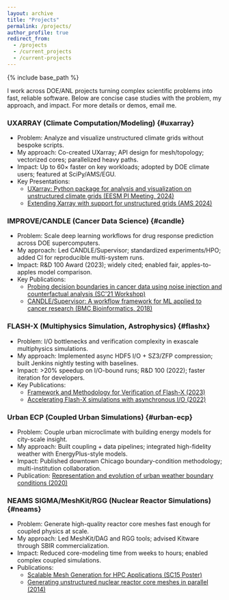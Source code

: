 ```yaml
---
layout: archive
title: "Projects"
permalink: /projects/
author_profile: true
redirect_from:
  - /projects
  - /current_projects
  - /current-projects
---
```


{% include base_path %}

I work across DOE/ANL projects turning complex scientific problems into fast, reliable software. Below are concise case studies with the problem, my approach, and impact. For more details or demos, email me.

### UXARRAY (Climate Computation/Modeling) {#uxarray}
- Problem: Analyze and visualize unstructured climate grids without bespoke scripts.
- My approach: Co-created UXarray; API design for mesh/topology; vectorized cores; parallelized heavy paths.
- Impact: Up to 60× faster on key workloads; adopted by DOE climate users; featured at SciPy/AMS/EGU.
- Key Presentations:
  - [UXarray: Python package for analysis and visualization on unstructured climate grids (EESM PI Meeting, 2024)](https://climatemodeling.science.energy.gov/presentations/uxarray-python-package-analysis-and-visualization-model-output-unstructured-climate)
  - [Extending Xarray with support for unstructured grids (AMS 2024)](https://ams.confex.com/ams/104ANNUAL/meetingapp.cgi/Paper/434638)

### IMPROVE/CANDLE (Cancer Data Science) {#candle}
- Problem: Scale deep learning workflows for drug response prediction across DOE supercomputers.
- My approach: Led CANDLE/Supervisor; standardized experiments/HPO; added CI for reproducible multi-system runs.
- Impact: R&D 100 Award (2023); widely cited; enabled fair, apples-to-apples model comparison.
- Key Publications:
  - [Probing decision boundaries in cancer data using noise injection and counterfactual analysis (SC'21 Workshop)](https://web.cels.anl.gov/~woz/papers/Counterfactuals_2021.pdf)
  - [CANDLE/Supervisor: A workflow framework for ML applied to cancer research (BMC Bioinformatics, 2018)](https://link.springer.com/article/10.1186/s12859-018-2508-4)

### FLASH-X (Multiphysics Simulation, Astrophysics) {#flashx}
- Problem: I/O bottlenecks and verification complexity in exascale multiphysics simulations.
- My approach: Implemented async HDF5 I/O + SZ3/ZFP compression; built Jenkins nightly testing with baselines.
- Impact: >20% speedup on I/O-bound runs; R&D 100 (2022); faster iteration for developers.
- Key Publications:
  - [Framework and Methodology for Verification of Flash-X (2023)](https://ieeexplore.ieee.org/abstract/document/10487352)
  - [Accelerating Flash-X simulations with asynchronous I/O (2022)](https://ieeexplore.ieee.org/abstract/document/10026923)

### Urban ECP (Coupled Urban Simulations) {#urban-ecp}
- Problem: Couple urban microclimate with building energy models for city-scale insight.
- My approach: Built coupling + data pipelines; integrated high-fidelity weather with EnergyPlus-style models.
- Impact: Published downtown Chicago boundary-condition methodology; multi-institution collaboration.
- Publication: [Representation and evolution of urban weather boundary conditions (2020)](https://www.tandfonline.com/doi/abs/10.1080/19401493.2018.1534275)

### NEAMS SIGMA/MeshKit/RGG (Nuclear Reactor Simulations) {#neams}
- Problem: Generate high-quality reactor core meshes fast enough for coupled physics at scale.
- My approach: Led MeshKit/DAG and RGG tools; advised Kitware through SBIR commercialization.
- Impact: Reduced core-modeling time from weeks to hours; enabled complex coupled simulations.
- Publications:
  - [Scalable Mesh Generation for HPC Applications (SC15 Poster)](https://sc15.supercomputing.org/sites/all/themes/SC15images/tech_poster/poster_files/post319s2-file3.pdf)
  - [Generating unstructured nuclear reactor core meshes in parallel (2014)](https://www.sciencedirect.com/science/article/pii/S1877705814016750)